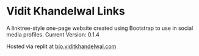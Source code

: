 # Vidit Khandelwal Links

A linktree-style one-page website created using Bootstrap to use in social media profiles.
Current Version: 0.1.4

Hosted via replit at [bio.viditkhandelwal.com](https://bio.viditkhandelwal.com) 
